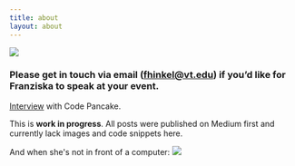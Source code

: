 ```yaml
---
title: about
layout: about
---
```


![](https://fhinkel.github.io/images/hinkelmannSmall.jpeg)

### **Please get in touch via email (fhinkel@vt.edu) if you’d like for Franziska to speak at your event.**

[Interview](http://www.codepancake.com/spotlight-number-78-software-engineer-franziska/) with Code Pancake.

This is **work in progress**. All posts were published on Medium first and currently lack images and code snippets here.

And when she's not in front of a computer:
![](https://fhinkel.github.io/images/horse.gif)



